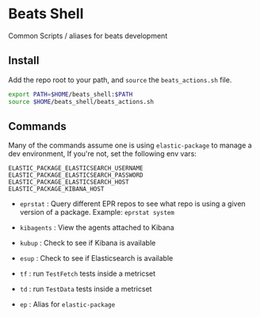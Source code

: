 # Beats Shell

Common Scripts / aliases for beats development

## Install

Add the repo root to your path, and `source` the `beats_actions.sh` file.

```bash
export PATH=$HOME/beats_shell:$PATH
source $HOME/beats_shell/beats_actions.sh

```
## Commands

Many of the commands assume one is using `elastic-package` to manage a dev environment, If you're not, set the following env vars:

```
ELASTIC_PACKAGE_ELASTICSEARCH_USERNAME
ELASTIC_PACKAGE_ELASTICSEARCH_PASSWORD
ELASTIC_PACKAGE_ELASTICSEARCH_HOST
ELASTIC_PACKAGE_KIBANA_HOST
```

- `eprstat` : Query different EPR repos to see what repo is using a given version of a package. Example: `eprstat system`

- `kibagents` : View the agents attached to Kibana

- `kubup` : Check to see if Kibana is available

- `esup` : Check to see if Elasticsearch is available

- `tf` : run `TestFetch` tests inside a metricset

- `td` : run `TestData` tests inside a metricset

- `ep` : Alias for `elastic-package`
